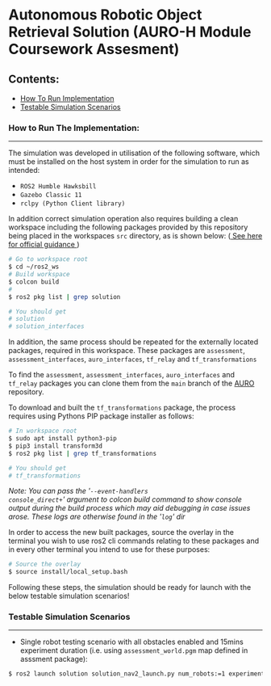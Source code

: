 <h1>Autonomous Robotic Object Retrieval Solution (AURO-H Module Coursework Assesment)</h1>


<h2>Contents:</h2>

<ul>
	<li><a href="#how-to-run-implementation">How To Run Implementation</a></li> 
	<li><a href="#testable-simulation-scenario">Testable Simulation Scenarios</a></li>
</ul>

<h3 id="how-to-run-implementation">How to Run The Implementation:</h3>

***

The simulation was developed in utilisation of the following software, which must be installed on the host system in order for the simulation to run as intended:

<ul>
	<li><code>ROS2 Humble Hawksbill</code></li>
	<li><code>Gazebo Classic 11</code></li>
	<li><code>rclpy (Python Client library)</code></li>
</ul>

In addition correct simulation operation also requires building a clean workspace including the following packages provided by this repository being placed in the workspaces <code>src</code> directory, as is shown below: (<a href="https://docs.ros.org/en/humble/Tutorials/Beginner-Client-Libraries/Creating-A-Workspace/Creating-A-Workspace.html"> See here for official guidance </a>)


```bash
# Go to workspace root
$ cd ~/ros2_ws
# Build workspace 
$ colcon build 
# 
$ ros2 pkg list | grep solution

# You should get
# solution
# solution_interfaces

```
In addition, the same process should be repeated for the externally located packages, required in this workspace. These packages are <code>assessment</code>, <code>assessment_interfaces</code>, <code>auro_interfaces</code>, <code>tf_relay</code> and <code>tf_transformations</code>

To find the <code>assessment</code>, <code>assessment_interfaces</code>, <code>auro_interfaces</code> and <code>tf_relay</code> packages you can clone them from the <code>main</code> branch of the <a href="https://github.com/UoY-RoboStar/AURO">AURO</a> repository.

To download and built the <code>tf_transformations</code> package, the process requires using Pythons PIP package installer as follows:

```bash
# In workspace root
$ sudo apt install python3-pip
$ pip3 install transform3d
$ ros2 pkg list | grep tf_transformations

# You should get
# tf_transformations

```
<em>Note: You can pass the '<code>--event-handlers console_direct+</code>' argument to colcon build command to show console output during the build process which may aid debugging in case issues arose. These logs are otherwise found in the '<code>log</code>' dir</em>



In order to access the new built packages, source the overlay in the terminal you wish to use ros2 cli commands relating to these packages and in every other terminal you intend to use for these purposes:

```bash
# Source the overlay
$ source install/local_setup.bash

```
Following these steps, the simulation should be ready for launch with the below testable simulation scenarios!


<h3 id="testable-simulation-scenario">Testable Simulation Scenarios</h3>

***

- Single robot testing scenario with all obstacles enabled and 15mins experiment duration (i.e. using <code>assessment_world.pgm</code> map defined in asssment package):

```bash
$ ros2 launch solution solution_nav2_launch.py num_robots:=1 experiment_duration:=900

```




